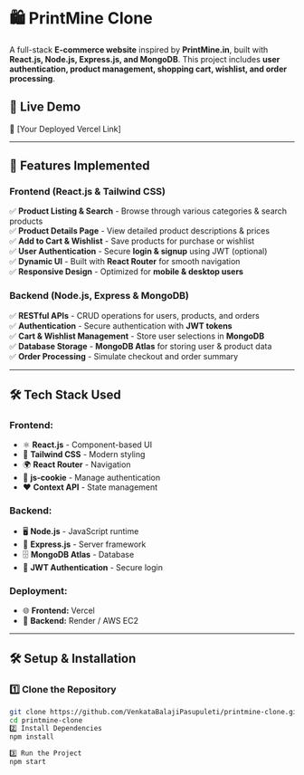 # 🛍️ PrintMine Clone

A full-stack **E-commerce website** inspired by **PrintMine.in**, built with **React.js, Node.js, Express.js, and MongoDB**. This project includes **user authentication, product management, shopping cart, wishlist, and order processing**.

## 🚀 Live Demo  
🔗 [Your Deployed Vercel Link]  

---

## 📌 Features Implemented  

### **Frontend (React.js & Tailwind CSS)**
✅ **Product Listing & Search** - Browse through various categories & search products  
✅ **Product Details Page** - View detailed product descriptions & prices  
✅ **Add to Cart & Wishlist** - Save products for purchase or wishlist  
✅ **User Authentication** - Secure **login & signup** using JWT (optional)  
✅ **Dynamic UI** - Built with **React Router** for smooth navigation  
✅ **Responsive Design** - Optimized for **mobile & desktop users**  

### **Backend (Node.js, Express & MongoDB)**
✅ **RESTful APIs** - CRUD operations for users, products, and orders  
✅ **Authentication** - Secure authentication with **JWT tokens**  
✅ **Cart & Wishlist Management** - Store user selections in **MongoDB**  
✅ **Database Storage** - **MongoDB Atlas** for storing user & product data  
✅ **Order Processing** - Simulate checkout and order summary  

---

## 🛠️ Tech Stack Used  

### **Frontend:**  
- ⚛️ **React.js** - Component-based UI  
- 🎨 **Tailwind CSS** - Modern styling  
- 🌍 **React Router** - Navigation  
- 🍪 **js-cookie** - Manage authentication  
- ❤️ **Context API** - State management  

### **Backend:**  
- 🖥️ **Node.js** - JavaScript runtime  
- 🚀 **Express.js** - Server framework  
- 🗄️ **MongoDB Atlas** - Database  
- 🔐 **JWT Authentication** - Secure login  

### **Deployment:**  
- 🌐 **Frontend:** Vercel  
- 📡 **Backend:** Render / AWS EC2  

---

## 🛠️ Setup & Installation  

### **1️⃣ Clone the Repository**
```sh
git clone https://github.com/VenkataBalajiPasupuleti/printmine-clone.git
cd printmine-clone
2️⃣ Install Dependencies
npm install

3️⃣ Run the Project
npm start
